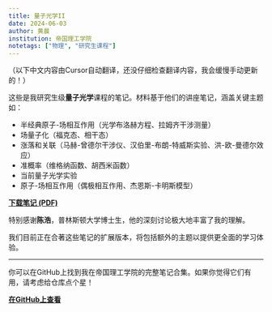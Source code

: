 ```yaml
---
title: 量子光学II
date: 2024-06-03
author: 黄晨
institution: 帝国理工学院
notetags: ["物理", "研究生课程"]
---
```


（以下中文内容由Cursor自动翻译，还没仔细检查翻译内容，我会缓慢手动更新的！）

这些是我研究生级**量子光学**课程的笔记。材料基于他们的讲座笔记，涵盖关键主题如：

- 半经典原子-场相互作用（光学布洛赫方程、拉姆齐干涉测量）
- 场量子化（福克态、相干态）
- 涨落和关联（马赫-曾德尔干涉仪、汉伯里-布朗-特威斯实验、洪-欧-曼德尔效应）
- 准概率（维格纳函数、胡西米函数）
- 当前量子光学实验
- 原子-场相互作用（偶极相互作用、杰恩斯-卡明斯模型）

[**下载笔记 (PDF)**](/notes/quantum-optics-ii/pdf/quantum-optics.pdf)

特别感谢**陈浩**，普林斯顿大学博士生，他的深刻讨论极大地丰富了我的理解。

我们目前正在合著这些笔记的扩展版本，将包括额外的主题以提供更全面的学习体验。

---

你可以在GitHub上找到我在帝国理工学院的完整笔记合集。如果你觉得它们有用，请考虑给仓库点个星！

[**在GitHub上查看**](https://github.com/chenx820/imperial-course-notes)
